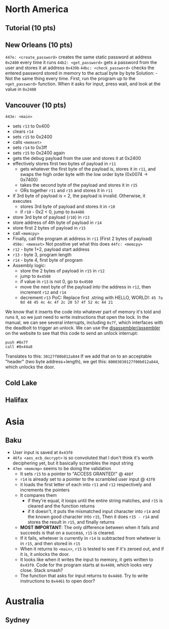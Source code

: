 # North America

## Tutorial (10 pts)
## New Orleans (10 pts)
`447e: <create_password>` creates the same static password at address `0x2400` every time it runs
`44b2: <get_password>` gets a password from the user and stores it at address `0x439b`
`44bc: <check_password>` checks the entered password stored in memory to the actual byte by byte
Solution: - Not the same thing every time. First, run the program up to the `<get_password>` function. When it asks for input, press wait, and look at the value in `0x2400`

## Vancouver (10 pts)
`443e: <main>`
* sets `r13` to 0x400
* clears `r14`
* sets `r15` to 0x2400
* calls `<memset>`
* sets `r14` to 0x3ff
* sets `r15` to 0x2400 again
* gets the debug payload from the user and stores it at 0x2400
* effectively stores first two bytes of payload in `r11`
	* gets whatever the first byte of the payload is, stores it in `r11`, and swaps the high order byte with the low order byte (0x0074 -> 0x7400)
	* takes the second byte of the payload and stores it in `r15`
	* ORs together `r11` and `r15` and stores it in `r11`
* if 3rd byte of payload is < 2, the payload is invalid. Otherwise, it executes
	* stores 3rd byte of payload and stores it in `r10`
	* if `r10` - 0x2 < 0, jump to `0x4486`
* store 3rd byte of payload (`r10`) in `r13`
* store address of 4th byte of payload in `r14`
* store first 2 bytes of payload in `r15`
* call `<memcpy>`
* Finally, call the program at address in `r11` (First 2 bytes of payload)
`450e: <memset>` Not positive yet what this does
`44fc: <memcpy>`
* `r12` - byte 1+2, payload start address
* `r13` - byte 3, program length
* `r14` - byte 4, first byte of program
* Assembly logic:
	* store the 2 bytes of payload in `r15` in `r12`
	* jump to `0x4508`
	* if value in `r13` is not 0, go to `0x4500`
	* move the next byte of the payload into the address in `r12`, then increment `r12` and `r14`
	* decrement `r13`
PoC: Replace first .string with HELLO, WORLD!: `45 7a 0d 48 45 4c 4c 4f 2c 20 57 4f 52 4c 44 21`

We know that it inserts the code into whatever part of memory it's told and runs it, so we just need to write instructions that open the lock. In the manual, we can see several interrupts, including `0x7f`, which interfaces with the deadbolt to trigger an unlock. We can use the [disassembler/assembler](https://microcorruption.com/assembler) on the website to see that this code to send an unlock interrupt:
```
push #0x7f
call #0x44a8
```
Translates to this: `30127f00b012a844`
If we add that on to an acceptable "header" (two byte address+length), we get this: `80003030127f00b012a844`, which unlocks the door.

## Cold Lake


## Halifax


# Asia

## Baku
* User input is saved at `0x43f0`
* `46fa <aes_ecb_decrypt>` is so convoluted that I don't think it's worth deciphering yet, but it basically scrambles the input string
* `47ee <memcmp>` seems to be doing the validation
	* It sets `r15` to a pointer to "ACCESS GRANTED!" @ `488f`
	* `r14` is already set to a pointer to the scrambled user input @ `43f0`
	* it loads the first letter of each into `r11` and `r12` respectively and increments the pointers
	* It compares them
		* if they're equal, it loops until the entire string matches, and `r15` is cleared and the function returns
		* if it doesn't, it puts the mismatched input character into `r14` and the known good character into `r15`, Then it does `r15 - r14` and stores the result in `r15`, and finally returns
    * __MOST IMPORTANT__: The only difference between when it fails and succeeds is that on a success, `r15` is cleared.
    * If it fails, whetever is currently in `r14` is subtracted from whetever is in `r15`, and then stored in `r15`
    * When it returns to `<main>`, `r15` is tested to see if it's zeroed out, and if it is, it unlocks the door.
    * It looks like when it writes the input to memory, it gets written to `0x43f0`. Code for the program starts at `0x4400`, which looks very close. Stack smash?
    * The function that asks for input returns to `0x4460`. Try to write instructions to `0x4461` to open door?
# Australia

## Sydney